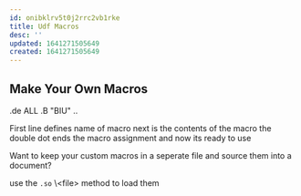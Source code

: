 ```yaml
---
id: onibklrv5t0j2rrc2vb1rke
title: Udf Macros
desc: ''
updated: 1641271505649
created: 1641271505649
---
```



## Make Your Own Macros

.de ALL
.B "BIU"
..

First line defines name of macro
next is the contents of the macro
the double dot ends the macro assignment and now its ready to use

Want to keep your custom macros in a seperate file and source them into a document?

use the `.so` \\&lt;file> method to load them

